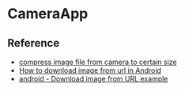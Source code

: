 # CameraApp

## Reference

- [compress image file from camera to certain size](https://stackoverflow.com/questions/28760941/compress-image-file-from-camera-to-certain-size)
- [How to download image from url in Android](https://www.tutorialspoint.com/how-to-download-image-from-url-in-android)
- [android - Download image from URL example](https://android--examples.blogspot.com/2017/02/android-download-image-from-url-example.html)
